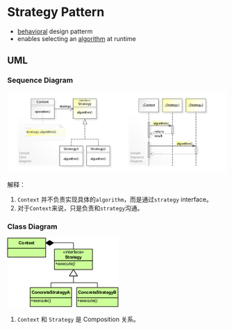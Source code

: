 # Strategy Pattern



* <u>behavioral</u> design patterm
* enables selecting an <u>algorithm</u> at runtime



## UML 

### Sequence Diagram 

![](./images/wiki.jpg)

解释：

1. `Context` 并不负责实现具体的`algorithm`，而是通过`strategy` interface。
2. 对于`Context`来说，只是负责和`strategy`沟通。





### Class Diagram 

![](./images/02.png)

1. `Context` 和 `Strategy` 是 Composition 关系。